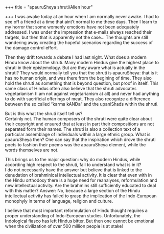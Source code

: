 +++
title = "apauruSheya shruti/Alien hour"

+++
I was awake today at an hour when I am normally never awake. I had to
see off a friend at a time that aint’t normal to me these days. Then I
learn to my horror that some womenly emotions have not been adequately
addressed. I was under the impression that e-mails always reached their
targets, but then that is apparently not the case… The thoughts are
still wandering away creating the hopeful scenarios regarding the
success of the damage control effort.

Then they drift towards a debate I had last night. What does a modern
Hindu know about the shruti. Many modern Hindus give the highest place
to shruti in their epistemology. But are they aware what is actually in
the shruti? They would normally tell you that the shruti is apauruSheya:
that is it has no human origin, and was there from the begining of time.
They also hold the shruti as something that is beyond question, but
proof in itself. This same class of Hindus often also believe that the
shruti advocates vegetarianism (I am not against vegetarianism at all)
and never had anything to do with sacrificial offerings of meat. They
also recognize a difference between the so called “karma kANDa” and the
upaniShads within the shruti.

But is this what the shruti itself tell us?  
Certainly not. The human composers of the shruti were quite clear about
their copyright and ensured that at least in part their compositions are
not separated form their names. The shruti is also a collection text of
a particular assemblage of individuals within a large ethnic group. What
is apauruSheya then? One can say that the inspiration which drove the
shruti poets to fashion their poems was the apauruSheya element, while
the words themselves are not.

This brings us to the major question: why do modern Hindus, while
according high respect to the shruti, fail to understand what is in
it?  
I do not necessarily have the answer but believe that is linked to the
denudation of brahminical intellectual activity. It is clear that even
with in the Hindu orthodoxy there is a huge need for reanalyses,
reformulation and new intellectual activity. Are the brahmins still
sufficiently educated to deal with this matter? Answer: No, because a
large section of the Hindu intellectual activity has failed to grasp the
implication of the Indo-European monophyly in terms of language,
religion and culture.

I believe that most important reformulation of Hindu thought requires a
proper understanding of Indo-European studies. Unfortunately, the
Indological fiasco has left Hindus bitter. But then one cannot be
emotional when the civilization of over 500 million people is at stake\!
